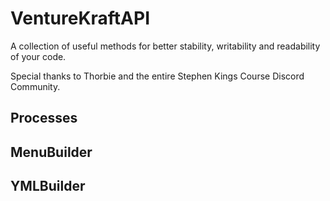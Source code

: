 # VentureKraftAPI

A collection of useful methods for better stability, writability and readability of your code.

Special thanks to Thorbie and the entire Stephen Kings Course Discord Community.

## Processes


## MenuBuilder



## YMLBuilder

